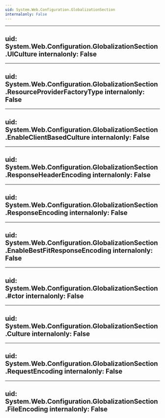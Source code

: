 ```yaml
---
uid: System.Web.Configuration.GlobalizationSection
internalonly: False
---
```


---
uid: System.Web.Configuration.GlobalizationSection.UICulture
internalonly: False
---

---
uid: System.Web.Configuration.GlobalizationSection.ResourceProviderFactoryType
internalonly: False
---

---
uid: System.Web.Configuration.GlobalizationSection.EnableClientBasedCulture
internalonly: False
---

---
uid: System.Web.Configuration.GlobalizationSection.ResponseHeaderEncoding
internalonly: False
---

---
uid: System.Web.Configuration.GlobalizationSection.ResponseEncoding
internalonly: False
---

---
uid: System.Web.Configuration.GlobalizationSection.EnableBestFitResponseEncoding
internalonly: False
---

---
uid: System.Web.Configuration.GlobalizationSection.#ctor
internalonly: False
---

---
uid: System.Web.Configuration.GlobalizationSection.Culture
internalonly: False
---

---
uid: System.Web.Configuration.GlobalizationSection.RequestEncoding
internalonly: False
---

---
uid: System.Web.Configuration.GlobalizationSection.FileEncoding
internalonly: False
---
